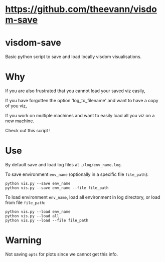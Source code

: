 # https://github.com/theevann/visdom-save
# visdom-save

Basic python script to save and load locally visdom visualisations.

# Why

If you are also frustrated that you cannot load your saved viz easily,

If you have forgotten the option 'log_to_filename' and want to have a copy of you viz,

If you work on multiple machines and want to easily load all you viz on a new machine.

Check out this script !

# Use
By default save and load log files at `./log/env_name.log`.

To save environment `env_name` (optionally in a specific file `file_path`):
```
python vis.py --save env_name
python vis.py --save env_name --file file_path
```

To load environment `env_name`, load all environment in log directory, or load from file `file_path`:
```
python vis.py --load env_name
python vis.py --load all
python vis.py --load --file file_path
```

# Warning
Not saving `opts` for plots since we cannot get this info.
